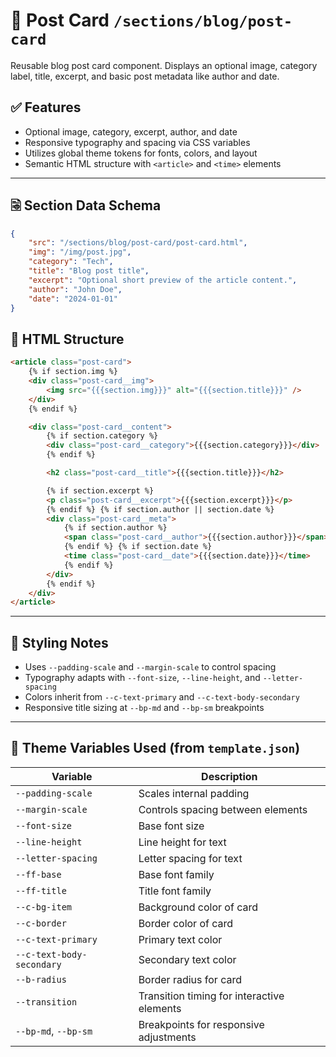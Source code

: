 # 📂 Post Card `/sections/blog/post-card`

Reusable blog post card component. Displays an optional image, category label, title, excerpt, and basic post metadata like author and date.

## ✅ Features

-   Optional image, category, excerpt, author, and date
-   Responsive typography and spacing via CSS variables
-   Utilizes global theme tokens for fonts, colors, and layout
-   Semantic HTML structure with `<article>` and `<time>` elements

---

## 🗟️ Section Data Schema

```json
{
	"src": "/sections/blog/post-card/post-card.html",
	"img": "/img/post.jpg",
	"category": "Tech",
	"title": "Blog post title",
	"excerpt": "Optional short preview of the article content.",
	"author": "John Doe",
	"date": "2024-01-01"
}
```

## 🧱 HTML Structure

```html
<article class="post-card">
	{% if section.img %}
	<div class="post-card__img">
		<img src="{{{section.img}}}" alt="{{{section.title}}}" />
	</div>
	{% endif %}

	<div class="post-card__content">
		{% if section.category %}
		<div class="post-card__category">{{{section.category}}}</div>
		{% endif %}

		<h2 class="post-card__title">{{{section.title}}}</h2>

		{% if section.excerpt %}
		<p class="post-card__excerpt">{{{section.excerpt}}}</p>
		{% endif %} {% if section.author || section.date %}
		<div class="post-card__meta">
			{% if section.author %}
			<span class="post-card__author">{{{section.author}}}</span>
			{% endif %} {% if section.date %}
			<time class="post-card__date">{{{section.date}}}</time>
			{% endif %}
		</div>
		{% endif %}
	</div>
</article>
```

---

## 🎨 Styling Notes

-   Uses `--padding-scale` and `--margin-scale` to control spacing
-   Typography adapts with `--font-size`, `--line-height`, and `--letter-spacing`
-   Colors inherit from `--c-text-primary` and `--c-text-body-secondary`
-   Responsive title sizing at `--bp-md` and `--bp-sm` breakpoints

---

## 🧩 Theme Variables Used (from `template.json`)

| Variable                  | Description                                |
| ------------------------- | ------------------------------------------ |
| `--padding-scale`         | Scales internal padding                    |
| `--margin-scale`          | Controls spacing between elements          |
| `--font-size`             | Base font size                             |
| `--line-height`           | Line height for text                       |
| `--letter-spacing`        | Letter spacing for text                    |
| `--ff-base`               | Base font family                           |
| `--ff-title`              | Title font family                          |
| `--c-bg-item`             | Background color of card                   |
| `--c-border`              | Border color of card                       |
| `--c-text-primary`        | Primary text color                         |
| `--c-text-body-secondary` | Secondary text color                       |
| `--b-radius`              | Border radius for card                     |
| `--transition`            | Transition timing for interactive elements |
| `--bp-md`, `--bp-sm`      | Breakpoints for responsive adjustments     |
